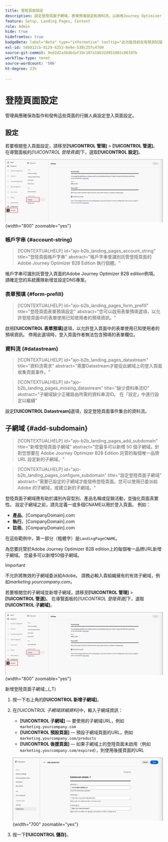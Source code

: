 ```yaml
---
title: 登陸頁面設定
description: 設定登陸頁面子網域、表單預填設定和資料流，以啟用Journey Optimizer B2B edition中的行銷活動網頁發佈。
feature: Setup, Landing Pages, Content
role: Admin
hide: true
hidefromtoc: true
badgeBeta: label="Beta" type="informative" tooltip="此功能目前在有限測試版中提供"
exl-id: 54b812cb-0129-4253-8e9e-538c25fc4709
source-git-commit: 9ed2d2a36dbdaf39c107a18632d951003c86197b
workflow-type: tm+mt
source-wordcount: '506'
ht-degree: 23%

---
```


# 登陸頁面設定

管理員應確保為製作和發佈這些頁面的行銷人員設定登入頁面設定。

## 設定

若要檢閱登入頁面設定，請移至&#x200B;**[!UICONTROL 管理]** > **[!UICONTROL 管道]**。 在導覽面板的&#x200B;_[!UICONTROL 登陸頁面]_&#x200B;下，選取&#x200B;**[!UICONTROL 設定]**。

![登陸頁面設定](./assets/config-landing-pages-settings.png){width="800" zoomable="yes"}

### 帳戶字串 {#account-string}

>[!CONTEXTUALHELP]
>id="ajo-b2b_landing_pages_account_string"
>title="登陸頁面帳戶字串"
>abstract="帳戶字串會識別託管登陸頁面的 Adobe Journey Optimizer B2B Edition 執行個體。"

帳戶字串可識別託管登入頁面的Adobe Journey Optimizer B2B edition例項。 請確定您的系統團隊新增並設定DNS專案。

### 表單預填 {#form-prefill}

>[!CONTEXTUALHELP]
>id="ajo-b2b_landing_pages_form_prefill"
>title="登陸頁面表單預填設定"
>abstract="您可以啟用表單預填選項，以允許登陸頁面中的表單使用已知使用者的預填資訊。"

啟用&#x200B;**[!UICONTROL 表單預填]**&#x200B;選項，以允許登入頁面中的表單使用已知使用者的預填資訊。 停用此選項時，登入頁面作者無法包含預填的表單欄位。

### 資料流 {#datastream}

>[!CONTEXTUALHELP]
>id="ajo-b2b_landing_pages_datastream"
>title="資料流需求"
>abstract="需要Datastream才能從此網域上的登入頁面收集頁面事件。"

>[!CONTEXTUALHELP]
>id="ajo-b2b_landing_pages_missing_datastream"
>title="缺少資料串流ID"
>abstract="子網域缺少正確路由所需的資料串流ID。 在「設定」中進行設定以繼續"

設定&#x200B;**[!UICONTROL Datastream]**&#x200B;選項，設定登陸頁面事件集合的資料流。

## 子網域 {#add-subdomain}

>[!CONTEXTUALHELP]
>id="ajo-b2b_landing_pages_add_subdomain"
>title="新增登陸頁面子網域"
>abstract="您最多可以新增 50 個子網域。針對您想要在 Adobe Journey Optimizer B2B Edition 託管的每個唯一品牌 URL 設定新的子網域。"

>[!CONTEXTUALHELP]
>id="ajo-b2b_landing_pages_configure_subdomain"
>title="設定登陸頁面子網域"
>abstract="需要已設定的子網域才能發佈登陸頁面。您可以使用已委派給 Adobe 的子網域，或建立新的子網域。"

登陸頁面子網域應有助於識別內容型別、產品名稱或促銷活動，並強化頁面真實性。 設定子網域之前，請先定義一或多個CNAME以用於登入頁面。 例如：

* **產品**。[CompanyDomain].com
* **執行**。[CompanyDomain].com
* **註冊**。[CompanyDomain].com

在這些範例中，第一部分（粗體字）是`LandingPageCNAME`。

為您要託管於Adobe Journey Optimizer B2B edition上的每個唯一品牌URL新增子網域。 您最多可以新增50個子網域。

>[!IMPORTANT]
>
>不允許將無效的子網域委派給Adobe。 請務必輸入貴組織擁有的有效子網域，例如&#x200B;_marketing.yourcompany.com_。

若要檢閱您的子網域並新增子網域，請移至&#x200B;**[!UICONTROL 管理]** > **[!UICONTROL 管道]**。 在導覽面板的&#x200B;_[!UICONTROL 登陸頁面]_&#x200B;下，選取&#x200B;**[!UICONTROL 子網域]**。

![登陸頁面子網域](./assets/config-landing-pages-settings.png){width="800" zoomable="yes"}

新增登陸頁面子網域&#x200B;:_(_T)

1. 按一下右上角的&#x200B;**[!UICONTROL 新增子網域]**。

1. 在&#x200B;_[!UICONTROL 子網域詳細資料]_&#x200B;中，輸入子網域資訊：

   * **[!UICONTROL 子網域]** — 要使用的子網域URL，例如`marketing.yourcompany.com`
   * **[!UICONTROL 預設頁面]** — 預設子網域頁面的URL，例如`marketing.yourcompany.com/products`
   * **[!UICONTROL 後援頁面]** — 如果子網域上的登陸頁面未啟用（例如`marketing.yourcompany.com/expired`），則使用後援頁面的URL

   ![新增登陸頁面子網域](./assets/config-landing-pages-add-subdomain.png){width="700" zoomable="yes"}

1. 按一下&#x200B;**[!UICONTROL 儲存]**。
